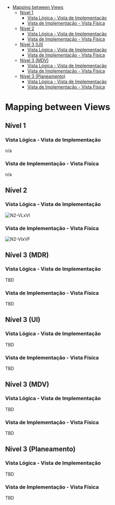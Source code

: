- [Mapping between Views](#mapping-between-views)
	- [Nível 1](#nível-1)
		- [Vista Lógica - Vista de Implementação](#vista-lógica---vista-de-implementação)
		- [Vista de Implementação - Vista Física](#vista-de-implementação---vista-física)
	- [Nível 2](#nível-2)
		- [Vista Lógica - Vista de Implementação](#vista-lógica---vista-de-implementação-1)
		- [Vista de Implementação - Vista Física](#vista-de-implementação---vista-física-1)
	- [Nível 3 (UI)](#nível-3-ui)
		- [Vista Lógica - Vista de Implementação](#vista-lógica---vista-de-implementação-3)
		- [Vista de Implementação - Vista Física](#vista-de-implementação---vista-física-3)
	- [Nível 3 (MDV)](#nível-3-back-end)
		- [Vista Lógica - Vista de Implementação](#vista-lógica---vista-de-implementação-4)
		- [Vista de Implementação - Vista Física](#vista-de-implementação---vista-física-4)
	- [Nível 3 (Planeamento)](#nível-3-persistência)
		- [Vista Lógica - Vista de Implementação](#vista-lógica---vista-de-implementação-5)
		- [Vista de Implementação - Vista Física](#vista-de-implementação---vista-física-5)

# Mapping between Views


## Nível 1
### Vista Lógica - Vista de Implementação

n/a

### Vista de Implementação - Vista Física

n/a

## Nível 2
### Vista Lógica - Vista de Implementação 

![N2-VLxVI](diagramas/nivel2/N2-VLxVI.png)

### Vista de Implementação - Vista Física
![N2-VIxVF](diagramas/nivel2/N2-VIxVF.png)

## Nível 3 (MDR)
### Vista Lógica - Vista de Implementação
TBD

### Vista de Implementação - Vista Física
TBD

## Nível 3 (UI)
### Vista Lógica - Vista de Implementação
TBD

### Vista de Implementação - Vista Física
TBD

## Nível 3 (MDV)
### Vista Lógica - Vista de Implementação
TBD

### Vista de Implementação - Vista Física
TBD

## Nível 3 (Planeamento)
### Vista Lógica - Vista de Implementação
TBD

### Vista de Implementação - Vista Física
TBD